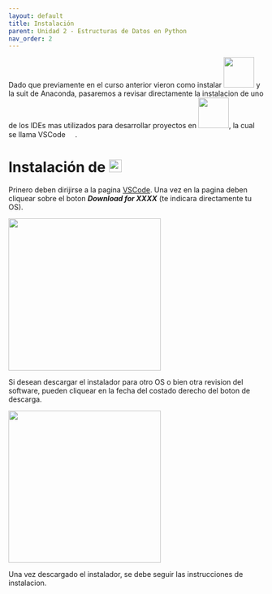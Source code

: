 ```yaml
---
layout: default
title: Instalación
parent: Unidad 2 - Estructuras de Datos en Python
nav_order: 2
---
```


Dado que previamente en el curso anterior vieron como instalar <img src="/uss-softwaredatascience/assets/images/python.svg" width="60"> y la suit de Anaconda, pasaremos a revisar directamente la instalacion de uno de los IDEs mas utilizados para desarrollar proyectos en <img src="/uss-softwaredatascience/assets/images/python.svg" width="60">, la cual se llama VSCode <img src="/uss-softwaredatascience/assets/images/vscode.png" width="15">.

# Instalación de <img src="/uss-softwaredatascience/assets/images/vscode.png" width="25">

Prinero deben dirijirse a la pagina [VSCode](https://code.visualstudio.com/). Una vez en la pagina deben cliquear sobre el boton ***Download for XXXX*** (te indicara directamente tu OS).

<img src="/uss-softwaredatascience/assets/images/download_buttom_vscode.png" width="300">

Si desean descargar el instalador para otro OS o bien otra revision del software, pueden cliquear en la fecha del costado derecho del boton de descarga.

<img src="/uss-softwaredatascience/assets/images/download_buttom_vscode2.png" width="300">

Una vez descargado el instalador, se debe seguir las instrucciones de instalacion.